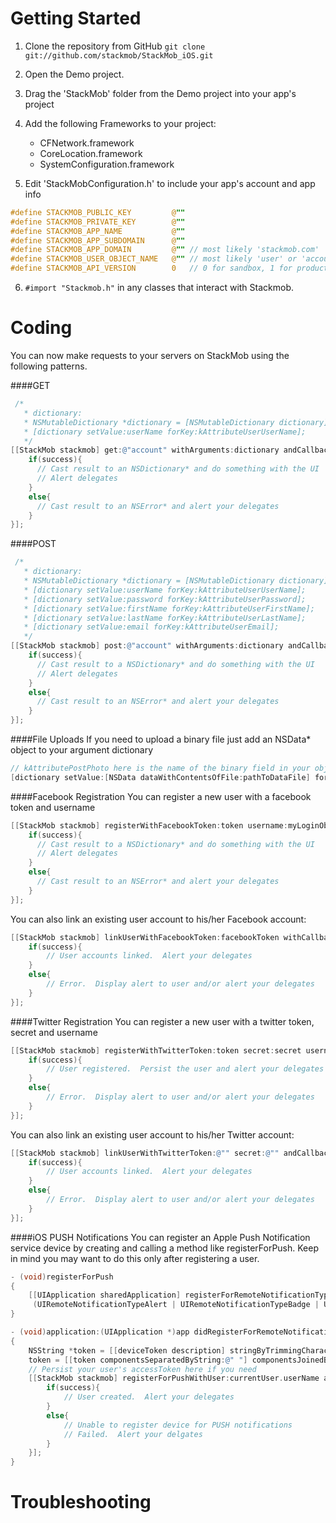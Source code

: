 Getting Started
=========
1. Clone the repository from GitHub
`git clone git://github.com/stackmob/StackMob_iOS.git`
2. Open the Demo project.
3. Drag the 'StackMob' folder from the Demo project into your app's project
4. Add the following Frameworks to your project:

    - CFNetwork.framework
    - CoreLocation.framework
    - SystemConfiguration.framework

5. Edit 'StackMobConfiguration.h' to include your app's account and app info

```objective-c
#define STACKMOB_PUBLIC_KEY         @""
#define STACKMOB_PRIVATE_KEY        @""
#define STACKMOB_APP_NAME           @""
#define STACKMOB_APP_SUBDOMAIN      @""
#define STACKMOB_APP_DOMAIN         @"" // most likely 'stackmob.com'
#define STACKMOB_USER_OBJECT_NAME   @"" // most likely 'user' or 'account'
#define STACKMOB_API_VERSION        0   // 0 for sandbox, 1 for production
```

6. ```#import "Stackmob.h"``` in any classes that interact with Stackmob.


Coding
=====
You can now make requests to your servers on StackMob using the following patterns.

####GET

```objective-c
 /*
   * dictionary: 
   * NSMutableDictionary *dictionary = [NSMutableDictionary dictionary];
   * [dictionary setValue:userName forKey:kAttributeUserUserName];
   */
[[StackMob stackmob] get:@"account" withArguments:dictionary andCallback:^(BOOL success, id result){
    if(success){
      // Cast result to an NSDictionary* and do something with the UI
      // Alert delegates
    }
    else{
      // Cast result to an NSError* and alert your delegates
    }
}];
```
####POST
```objective-c
 /*
   * dictionary: 
   * NSMutableDictionary *dictionary = [NSMutableDictionary dictionary];
   * [dictionary setValue:userName forKey:kAttributeUserUserName];
   * [dictionary setValue:password forKey:kAttributeUserPassword];
   * [dictionary setValue:firstName forKey:kAttributeUserFirstName];
   * [dictionary setValue:lastName forKey:kAttributeUserLastName];
   * [dictionary setValue:email forKey:kAttributeUserEmail];
   */
[[StackMob stackmob] post:@"account" withArguments:dictionary andCallback:^(BOOL success, id result){
    if(success){
      // Cast result to a NSDictionary* and do something with the UI
      // Alert delegates
    }
    else{
      // Cast result to an NSError* and alert your delegates
    }
}];
```
####File Uploads
If you need to upload a binary file just add an NSData* object to your argument dictionary

```objective-c
// kAttributePostPhoto here is the name of the binary field in your object model
[dictionary setValue:[NSData dataWithContentsOfFile:pathToDataFile] forKey:kAttributePostPhoto];
```
####Facebook Registration
You can register a new user with a facebook token and username

```objective-c
[[StackMob stackmob] registerWithFacebookToken:token username:myLoginObject.userName andCallback:^(BOOL success, id result){
    if(success){
      // Cast result to a NSDictionary* and do something with the UI
      // Alert delegates
    }
    else{
      // Cast result to an NSError* and alert your delegates
    }
}];
```
You can also link an existing user account to his/her Facebook account:

```objective-c
[[StackMob stackmob] linkUserWithFacebookToken:facebookToken withCallback:^(BOOL success, id result){
    if(success){
        // User accounts linked.  Alert your delegates
    }
    else{
        // Error.  Display alert to user and/or alert your delegates
    }
}];
```
####Twitter Registration
You can register a new user with a twitter token, secret and username

```objective-c
[[StackMob stackmob] registerWithTwitterToken:token secret:secret username:username andCallback:^(BOOL success, id result){
    if(success){
        // User registered.  Persist the user and alert your delegates
    }
    else{
        // Error.  Display alert to user and/or alert your delegates
    }
}];
```
You can also link an existing user account to his/her Twitter account:

```objective-c
[[StackMob stackmob] linkUserWithTwitterToken:@"" secret:@"" andCallback:^(BOOL success, id result){
    if(success){
        // User accounts linked.  Alert your delegates
    }
    else{
        // Error.  Display alert to user and/or alert your delegates
    }
}];
```
####iOS PUSH Notifications
You can register an Apple Push Notification service device by creating and calling a method like registerForPush.  Keep in mind you may want to do this only after registering a user.

```objective-c
- (void)registerForPush
{
    [[UIApplication sharedApplication] registerForRemoteNotificationTypes: 
     (UIRemoteNotificationTypeAlert | UIRemoteNotificationTypeBadge | UIRemoteNotificationTypeSound)];
}
```

```objective-c
- (void)application:(UIApplication *)app didRegisterForRemoteNotificationsWithDeviceToken:(NSData *)deviceToken 
{
    NSString *token = [[deviceToken description] stringByTrimmingCharactersInSet:[NSCharacterSet characterSetWithCharactersInString:@"<>"]];
    token = [[token componentsSeparatedByString:@" "] componentsJoinedByString:@""];
    // Persist your user's accessToken here if you need
    [[StackMob stackmob] registerForPushWithUser:currentUser.userName andToken:token andCallback:^(BOOL success, id result){
        if(success){
            // User created.  Alert your delegates
        }
        else{
            // Unable to register device for PUSH notifications 
            // Failed.  Alert your delgates
        }
    }];
}
```

Troubleshooting
===============



